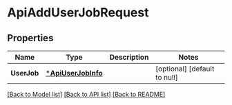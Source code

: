 # ApiAddUserJobRequest

## Properties
Name | Type | Description | Notes
------------ | ------------- | ------------- | -------------
**UserJob** | [***ApiUserJobInfo**](api.UserJobInfo.md) |  | [optional] [default to null]

[[Back to Model list]](../README.md#documentation-for-models) [[Back to API list]](../README.md#documentation-for-api-endpoints) [[Back to README]](../README.md)

